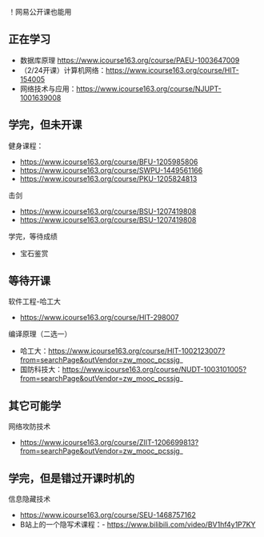 

！网易公开课也能用



## 正在学习



- 数据库原理 https://www.icourse163.org/course/PAEU-1003647009
- （2/24开课）计算机网络：https://www.icourse163.org/course/HIT-154005
- 网络技术与应用：https://www.icourse163.org/course/NJUPT-1001639008




## 学完，但未开课

健身课程：
- https://www.icourse163.org/course/BFU-1205985806
- https://www.icourse163.org/course/SWPU-1449561166
- https://www.icourse163.org/course/PKU-1205824813

击剑
- https://www.icourse163.org/course/BSU-1207419808
- https://www.icourse163.org/course/BSU-1207419808



学完，等待成绩
- 宝石鉴赏




## 等待开课



软件工程-哈工大
- https://www.icourse163.org/course/HIT-298007



编译原理（二选一）
- 哈工大：https://www.icourse163.org/course/HIT-1002123007?from=searchPage&outVendor=zw_mooc_pcssjg_
- 国防科技大：https://www.icourse163.org/course/NUDT-1003101005?from=searchPage&outVendor=zw_mooc_pcssjg_




## 其它可能学

网络攻防技术
- https://www.icourse163.org/course/ZIIT-1206699813?from=searchPage&outVendor=zw_mooc_pcssjg_


## 学完，但是错过开课时机的

信息隐藏技术
- https://www.icourse163.org/course/SEU-1468757162
- B站上的一个隐写术课程：- https://www.bilibili.com/video/BV1hf4y1P7KY